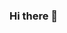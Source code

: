 ### Hi there 👋

<!--
**NfoTECH/NfoTECH** is a ✨ _special_ ✨ repository because its `README.md` (this file) appears on your GitHub profile.

Here are some ideas to get you started:

- 🔭 I am a Software Engineer with major in Java Programming
- 🌱 I’m continuously working on various Java projects
- 💬 Ask me anything in Java, Spring Boot and Spring Security
- 📫 How to reach me: fortunenwachukwu@gmail.com
- 😄 Pronouns: He, His
- ⚡ Fun fact: Whenever I see a Push sign, I first pull to avoid conflict
-->
